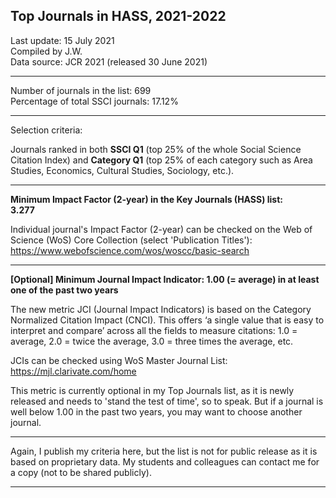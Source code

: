 ## Top Journals in HASS, 2021-2022

Last update: 15 July 2021  
Compiled by J.W.  
Data source: JCR 2021 (released 30 June 2021)
  
---
  
Number of journals in the list: 699  
Percentage of total SSCI journals: 17.12%  

---
  
Selection criteria:  

Journals ranked in both **SSCI Q1** (top 25% of the whole Social Science Citation Index) and **Category Q1**  (top 25% of each category such as Area Studies, Economics, Cultural Studies, Sociology, etc.).
  
---
  
**Minimum Impact Factor (2-year) in the Key Journals (HASS) list:  
3.277**

Individual journal's Impact Factor (2-year) can be checked on the Web of Science (WoS) Core Collection (select 'Publication Titles'): https://www.webofscience.com/wos/woscc/basic-search
  
---
  
**[Optional] Minimum Journal Impact Indicator: 1.00 (= average) in at least one of the past two years**

The new metric JCI (Journal Impact Indicators) is based on the Category Normalized Citation Impact (CNCI). This offers ‘a single value that is easy to interpret and compare’ across all the fields to measure citations: 1.0 = average, 2.0 = twice the average, 3.0 = three times the average, etc.

JCIs can be checked using WoS Master Journal List: 
https://mjl.clarivate.com/home

This metric is currently optional in my Top Journals list, as it is newly released and needs to 'stand the test of time', so to speak. But if a journal is well below 1.00 in the past two years, you may want to choose another journal.
  
---
  
Again, I publish my criteria here, but the list is not for public release as it is based on proprietary data. My students and colleagues can contact me for a copy (not to be shared publicly).
  
---
  
